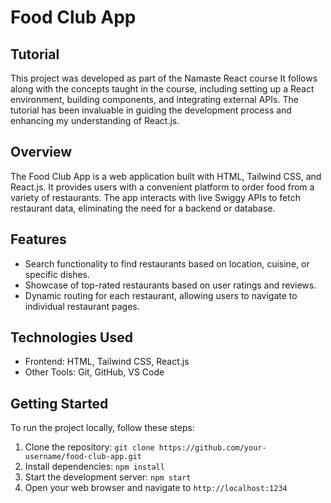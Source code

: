 # Food Club App

## Tutorial
This project was developed as part of the Namaste React course It follows along with the concepts taught in the course, including setting up a React environment, building components, and integrating external APIs. The tutorial has been invaluable in guiding the development process and enhancing my understanding of React.js.

## Overview
The Food Club App is a web application built with HTML, Tailwind CSS, and React.js. It provides users with a convenient platform to order food from a variety of restaurants. The app interacts with live Swiggy APIs to fetch restaurant data, eliminating the need for a backend or database.

## Features
- Search functionality to find restaurants based on location, cuisine, or specific dishes.
- Showcase of top-rated restaurants based on user ratings and reviews.
- Dynamic routing for each restaurant, allowing users to navigate to individual restaurant pages.


## Technologies Used
- Frontend: HTML, Tailwind CSS, React.js
- Other Tools: Git, GitHub, VS Code

## Getting Started
To run the project locally, follow these steps:
1. Clone the repository: `git clone https://github.com/your-username/food-club-app.git`
2. Install dependencies: `npm install`
3. Start the development server: `npm start`
4. Open your web browser and navigate to `http://localhost:1234`


